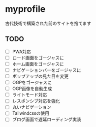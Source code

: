 # myprofile
古代技術で構築された前のサイトを捨てます

## TODO
- [ ] PWA対応
- [ ] ロード画面をゴージャスに
- [ ] ホーム画面をゴージャスに
- [ ] ナビゲーションバーをゴージャスに
- [ ] ポップアップの見た目を変更
- [ ] OGPをゴージャスに
- [ ] OGP画像を自動生成
- [ ] ライトモード対応
- [ ] レスポンシブ対応を強化
- [ ] 丸いナビゲーション
- [ ] Tailwindcssの使用
- [ ] ブログ画面で遅延ローディング実装

